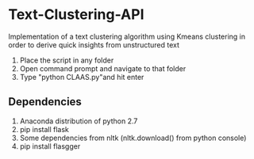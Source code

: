 # Text-Clustering-API
Implementation of a text clustering algorithm using Kmeans clustering in order to derive quick insights from unstructured text

1. Place the script in any folder
2. Open command prompt and navigate to that folder
3. Type "python CLAAS.py"and hit enter

## Dependencies
1. Anaconda distribution of python 2.7
2. pip install flask
3. Some dependencies from nltk (nltk.download() from python console)
4. pip install flasgger
